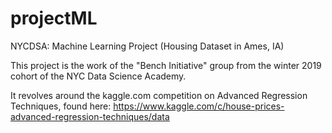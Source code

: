 # projectML
NYCDSA: Machine Learning Project (Housing Dataset in Ames, IA)

This project is the work of the "Bench Initiative" group from the winter 2019 cohort of the NYC Data Science Academy.

It revolves around the kaggle.com competition on Advanced Regression Techniques, found here:
<https://www.kaggle.com/c/house-prices-advanced-regression-techniques/data>



